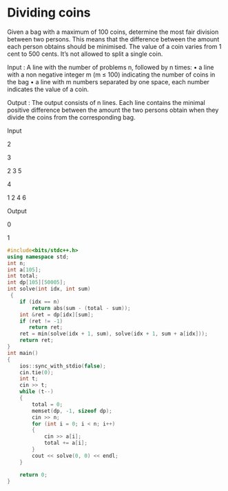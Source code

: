 # Dividing coins

Given a bag with a maximum of 100 coins, determine the most fair division between two persons.
This means that the difference between the amount each person obtains should be minimised. The
value of a coin varies from 1 cent to 500 cents. It’s not allowed to split a single coin.

Input :
A line with the number of problems n, followed by n times:
• a line with a non negative integer m (m ≤ 100) indicating the number of coins in the bag
• a line with m numbers separated by one space, each number indicates the value of a coin.

Output :
The output consists of n lines. Each line contains the minimal positive difference between the amount
the two persons obtain when they divide the coins from the corresponding bag.

Input

2

3

2 3 5

4

1 2 4 6

Output

0

1

```cpp
#include<bits/stdc++.h>
using namespace std;
int n;
int a[105];
int total;
int dp[105][50005];
int solve(int idx, int sum)
 {
	if (idx == n)
        return abs(sum - (total - sum));
	int &ret = dp[idx][sum];
	if (ret != -1)
	   return ret;
	ret = min(solve(idx + 1, sum), solve(idx + 1, sum + a[idx]));
	return ret;
}
int main()
{
    ios::sync_with_stdio(false);
    cin.tie(0);
    int t;
	cin >> t;
	while (t--)
    {
		total = 0;
	    memset(dp, -1, sizeof dp);
		cin >> n;
		for (int i = 0; i < n; i++)
        {
			cin >> a[i];
			total += a[i];
		}
		cout << solve(0, 0) << endl;
	}

    return 0;
}
```
